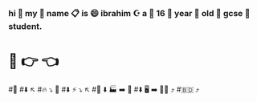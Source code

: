 ### hi 👋 my 🙌 name 📋 is 😄 ibrahim ☪️ a 👏 16 🔞 year 📆 old 🥵 gcse 🏫 student.

# 🥺 👉 👈

#👶
#⬇️ ↖️ 
#🔥 ⤵️ 🤰
#⬇️ ⚡ ⤵️ ↖️ 
#🍖 ⬇️ 🏭 ➡️ 👩 
#⬇️ 🖥️ ➡️ 👨‍💻 ⤴️ 
#🇧🇩 ⤴️
